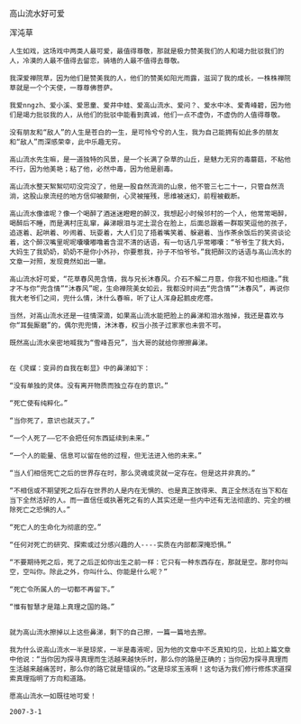 高山流水好可爱

浑沌草


    人生如戏，这场戏中两类人最可爱，最值得尊敬，那就是极力赞美我们的人和竭力批驳我们的人，冷漠的人最不值得去留恋，骑墙的人最不值得去尊敬。

    我深爱禅院草，因为他们是赞美我的人，他们的赞美如阳光雨露，滋润了我的成长，一株株禅院草就是一个个天使，一尊尊佛菩萨。

    我爱nngzh、爱小溪、爱思童、爱井中蛙、爱高山流水、爱问？、爱水中冰、爱青峰碧，因为他们是竭力批驳我的人，从他们的批驳中能看到真诚，他们一点不虚伪，不虚伪的人值得尊敬。

    没有朋友和“敌人”的人生是苍白的一生，是可怜兮兮的人生，我为自己能拥有如此多的朋友和“敌人”而深感荣幸，此中乐趣无穷。

    高山流水先生嘛，是一道独特的风景，是一个长满了杂草的山丘，是魅力无穷的毒蘑菇，不粘他不行，因为他美艳；粘了他，必然中毒，因为他是剧毒。

    高山流水整天絮絮叨叨没完没了，他是一股自然流淌的山泉，他不管三七二十一，只管自然流淌，这股山泉流经的地方信仰被颠倒，心灵被摧残，思维被迷幻，前程被截断。

    高山流水像谁呢？像一个喝醉了酒迷迷瞪瞪的醉汉，我想起小时候邻村的一个人，他常常喝醉，喝醉后不睡，而是满村庄乱窜，鼻涕眼泪与泥土混合在脸上，后面总跟着一群取笑逗他的孩子，追逐着、起哄着、吵闹着、玩耍着，大人们见了捂着嘴笑着、躲避着、当作茶余饭后的笑资谈论着，这个醉汉嘴里呢呢囔囔嘟噜着含混不清的话语，有一句话几乎常嘟囔：“爷爷生了我大妈，大妈生了我奶奶，奶奶不是你小外孙，你要惹我，孙子不怕爷爷。”我把醉汉的话语与高山流水的文章一对照，发现竟然如出一辙。

    高山流水好可爱，“花草春风蔸含情，我与兄长沐春风。介石不解二月意，你我不知也相逢。”我才不与你“兜含情”“沐春风”呢，生命禅院美女如云，我都没时间去“兜含情”“沐春风”，再说你我大老爷们之间，兜什么情，沐什么春嘛，听了让人浑身起鹅皮疙瘩。

    当然，对高山流水还是一往情深滴，如果高山流水能把脸上的鼻涕和泪水揩掉，我还是喜欢与你“耳鬓厮磨”的，偶尔兜兜情，沐沐春，权当小孩子过家家也未尝不可。

    既然高山流水亲密地喊我为“雪峰吾兄”，当大哥的就给你擦擦鼻涕。


    在《灵媒：变异的自我在彰显》中的鼻涕如下：

    “没有单独的灵体。没有离开物质而独立存在的意识。”

    “死亡使有纯粹化。”

    “当你死了，意识也就灭了。”

    “一个人死了——它不会把任何东西延续到未来。”

    “一个人的能量、信息可以留在他的过程，但无法进入他的未来。”

    “当人们相信死亡之后的世界存在时，那么灵魂或灵就一定存在。但是这并非真的。”

    “不相信或不期望死之后存在世界的人是内在无惧的、也是真正放得来、真正全然活在当下和在当下全然活好的人。而一直信任或执著死之有的人其实还是一些内中还有无法彻底的、完全的根除死亡之恐惧的人。”

    “死亡人的生命化为彻底的空。”

    “任何对死亡的研究、探索或过分感兴趣的人----实质在内部都深掩恐惧。”

    “不要期待死之后，死了之后正如你出生之前一样：它只有一种东西存在，那就是空。那时你叫空，空叫你。除此之外，你叫什么、你能是什么呢？”

    “死亡令所属人的一切都不再留下。”

    “惟有智慧才是踏上真理之国的路。”


    就为高山流水擦掉以上这些鼻涕，剩下的自己擦，一篇一篇地去擦。

    我为什么说高山流水一半是琼浆，一半是毒液呢，因为他的文章中不乏真知灼见，比如上篇文章中他说：“当你因为探寻真理而生活越来越快乐时，那么你的路是正确的；当你因为探寻真理而生活越来越痛苦时，那么你的路它就是错误的。”这是琼浆玉液啊！这句话为我们修行修炼求道探索真理指明了方向和道路。

    愿高山流水一如既往地可爱！

    2007-3-1



